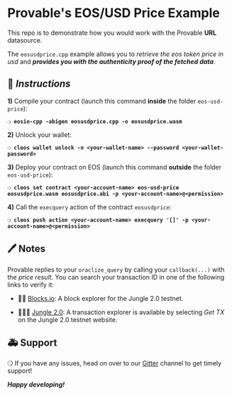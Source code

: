 # Provable's EOS/USD Price Example

This repo is to demonstrate how you would work with the Provable **URL** datasource.

The `eosusdprice.cpp` example allows you to *retrieve the eos token price in usd* and ***provides
you with the authenticity proof of the fetched data***.

## :page_with_curl: *Instructions*

**1)** Compile your contract (launch this command **inside** the folder `eos-usd-price`):

**`❍ eosio-cpp -abigen eosusdprice.cpp -o eosusdprice.wasm`**

**2)** Unlock your wallet:

**`❍ cleos wallet unlock -n <your-wallet-name> --password <your-wallet-password>`**

**3)** Deploy your contract on EOS (launch this command **outside** the folder `eos-usd-price`):

**`❍ cleos set contract <your-account-name> eos-usd-price eosusdprice.wasm eosusdprice.abi -p <your-account-name>@<permission>`**

**4)** Call the `execquery` action of the contract `eosusdprice`:

**`❍ cleos push action <your-account-name> execquery '[]' -p <your-account-name>@<permission>`**

## :pen: Notes

Provable replies to your `oraclize_query` by calling your `callback(...)` with the *price result*.
You can search your transaction ID in one of the following links to verify it:

* :mag_right::ledger: [Blocks.io](https://jungle.bloks.io/): A block explorer for the Jungle 2.0 testnet.

* :palm_tree::lion::palm_tree: [Jungle 2.0](https://monitor.jungletestnet.io/#home): A transaction explorer is available by selecting *Get TX* on the Jungle 2.0 testnet website.

## :ambulance: Support

❍  If you have any issues, head on over to our [Gitter](https://gitter.im/provable/eos-api) channel to get timely support!

***Happy developing!***

